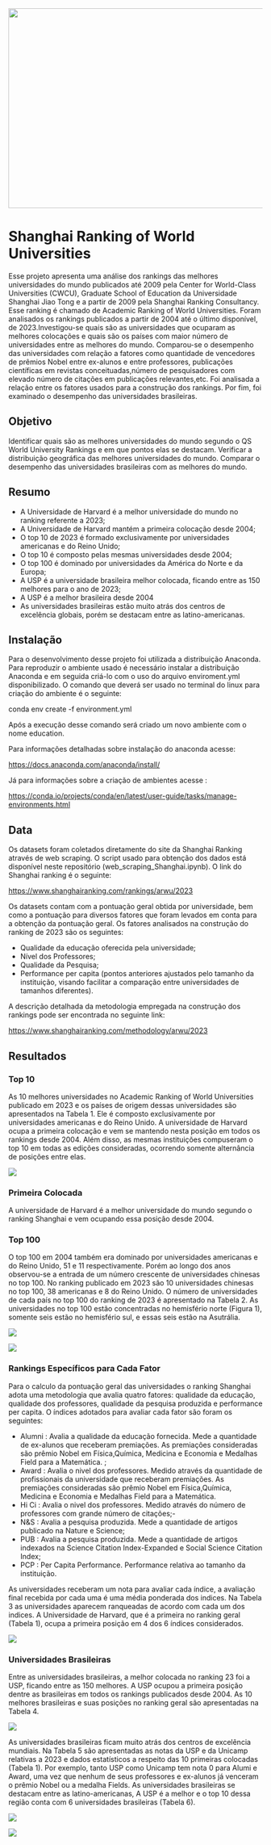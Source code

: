 <img src='/Shanghai World University Rankings/images/capa.jpeg' width=1584 height=396>

# Shanghai Ranking of World Universities

Esse projeto apresenta uma análise dos rankings das melhores universidades do mundo publicados até 2009 pela Center for World-Class Universities (CWCU), Graduate School of Education da  Universidade Shanghai Jiao Tong e a partir de 2009 pela Shanghai Ranking Consultancy. Esse ranking é chamado de Academic Ranking of World Universities. Foram analisados os rankings publicados a partir de 2004 até o último disponível, de 2023.Investigou-se quais são as universidades que ocuparam as melhores colocações e quais são os países com maior número de universidades entre as melhores do mundo. Comparou-se o desempenho das universidades com relação a fatores como quantidade de vencedores de prêmios Nobel entre ex-alunos e entre professores, publicações científicas em revistas conceituadas,número  de pesquisadores com elevado número de citações em publicações relevantes,etc. Foi analisada a relação entre os fatores usados para a construção dos rankings. Por fim, foi examinado o desempenho das universidades brasileiras.

## Objetivo

Identificar quais são as melhores universidades do mundo segundo o QS World University Rankings e em que pontos elas se destacam. Verificar a distribuição geográfica das melhores universidades do mundo. Comparar o desempenho das universidades brasileiras com as melhores do mundo.

## Resumo

- A Universidade de Harvard é a melhor universidade do mundo no ranking referente a 2023;
- A Universidade de Harvard mantém a primeira colocação desde 2004;
- O top 10 de 2023 é formado exclusivamente por universidades americanas e do Reino Unido;
- O top 10 é composto pelas mesmas universidades desde 2004;
- O top 100 é dominado por universidades da América do Norte e da Europa;
- A USP é a universidade brasileira melhor colocada, ficando entre as 150 melhores para o ano de 2023;
- A USP é a melhor brasileira desde 2004
- As universidades brasileiras estão muito atrás dos centros de excelência globais, porém se destacam entre as latino-americanas.
 

## Instalação

Para o desenvolvimento desse projeto foi utilizada a distribuição Anaconda. Para reproduzir o ambiente usado é necessário instalar a distribuição Anaconda e em seguida criá-lo com o uso do arquivo enviroment.yml disponibilizado. O comando que deverá ser usado no terminal do linux para criação do ambiente é o seguinte:

conda env create -f environment.yml

Após a execução desse comando será criado um novo ambiente com o nome education. 

Para informações detalhadas sobre instalação do anaconda acesse:

https://docs.anaconda.com/anaconda/install/

Já para informações sobre a criação de ambientes acesse :

https://conda.io/projects/conda/en/latest/user-guide/tasks/manage-environments.html

## Data

Os datasets foram coletados diretamente do site da Shanghai Ranking através de web scraping. O script usado para obtenção dos dados está disponível neste repositório (web_scraping_Shanghai.ipynb). O link do Shanghai ranking é o seguinte:

https://www.shanghairanking.com/rankings/arwu/2023

Os datasets contam com a pontuação geral obtida por universidade, bem como a pontuação para diversos fatores que foram levados em conta para a obtenção da pontuação geral. Os fatores analisados na construção do ranking de 2023 são os seguintes:

- Qualidade da educação oferecida pela universidade;
- Nível dos Professores;
- Qualidade da Pesquisa;
- Performance per capita (pontos anteriores ajustados pelo tamanho da instituição, visando facilitar a comparação entre universidades de tamanhos diferentes). 

A descrição detalhada da metodologia empregada na construção dos rankings pode ser encontrada no seguinte link:

https://www.shanghairanking.com/methodology/arwu/2023

## Resultados

###  Top 10

As 10 melhores universidades no Academic Ranking of World Universities publicado em 2023 e os países de origem dessas universidades são apresentados na Tabela 1. Ele é composto exclusivamente por universidades americanas e do Reino Unido. A universidade de Harvard ocupa a primeira colocação e vem se mantendo nesta posição em todos os rankings desde 2004. Além disso, as mesmas instituições compuseram o top 10 em todas as edições consideradas, ocorrendo somente alternância de posições entre elas.

![](/Shanghai%20World%20University%20Rankings/images/1-top10_2023.png)

### Primeira Colocada

A universidade de Harvard é a melhor universidade do mundo segundo o ranking Shanghai  e vem ocupando essa posição desde 2004.

### Top 100

O top 100 em 2004 também era dominado por universidades americanas e do Reino Unido, 51 e 11 respectivamente. Porém ao longo dos anos observou-se a entrada de um número crescente de universidades chinesas no top 100. No ranking publicado em 2023 são 10 universidades chinesas no top 100, 38 americanas e 8 do Reino Unido. O número de universidades de cada país no top 100 do ranking de 2023 é apresentado na Tabela 2. As universidades no top 100 estão concentradas no hemisfério norte (Figura 1), somente seis estão no hemisfério sul, e essas seis estão na Asutrália.

![](/Shanghai%20World%20University%20Rankings/images/2-top100_2023.png)

![](/Shanghai%20World%20University%20Rankings/images/3-mapa-mundi.png)

### Rankings Específicos para Cada Fator

Para o calculo da pontuação geral das universidades o ranking Shanghai adota uma metodologia que avalia quatro fatores: qualidade da educação, qualidade dos professores, qualidade da pesquisa produzida e performance per capita. O índices adotados para avaliar cada fator são foram os seguintes:

- Alumni : Avalia a qualidade da educação fornecida. Mede a quantidade de ex-alunos que receberam premiações. As premiações consideradas são prêmio Nobel em Física,Química, Medicina e Economia e Medalhas Field para a Matemática. ;
- Award  : Avalia o nivel dos professores. Medido através da quantidade de profissionais da universidade que receberam premiações. As premiações consideradas são prêmio Nobel em Física,Química, Medicina e Economia e Medalhas Field para a Matemática. 
- Hi Ci  : Avalia o nivel dos professores. Medido através do número de professores com grande número de citações;-
- N&S    : Avalia a pesquisa produzida. Mede a quantidade de artigos publicado na Nature e Science;
- PUB    :  Avalia a pesquisa produzida. Mede a quantidade de artigos indexados na  Science Citation Index-Expanded e Social Science Citation Index;
- PCP    : Per Capita Performance. Performance relativa ao tamanho da instituição.

As universidades receberam um nota para avaliar cada índice, a avaliação final recebida por cada uma é uma média ponderada dos indices. Na Tabela 3 as universidades aparecem ranqueadas de acordo com cada um dos indices. A Universidade de Harvard, que é a primeira no ranking geral (Tabela 1), ocupa a primeira posição em 4 dos 6 índices considerados.

![](/Shanghai%20World%20University%20Rankings/images/4-ranking_fatores.png)

### Universidades Brasileiras

Entre as universidades brasileiras, a melhor colocada no ranking 23 foi a USP, ficando entre as 150 melhores. A USP ocupou a primeira posição dentre as brasileiras em todos os rankings publicados desde 2004. As 10 melhores brasileiras e suas posições no ranking geral são apresentadas na Tabela 4. 

![](/Shanghai%20World%20University%20Rankings/images/5-top_brasileiras.png)

As universidades brasileiras ficam muito atrás dos centros de excelência mundiais. Na Tabela 5 são apresentadas as notas da USP e da Unicamp relativas a 2023 e dados estatísticos a respeito das 10 primeiras colocadas (Tabela 1). Por exemplo, tanto USP como Unicamp tem nota 0 para Alumi e Award, uma vez que nenhum de seus professores e ex-alunos já venceram o prêmio Nobel ou a medalha Fields. As universidades brasileiras se destacam entre as latino-americanas, A USP é a melhor e o top 10 dessa região conta com 6 universidades brasileiras (Tabela 6).

![](/Shanghai%20World%20University%20Rankings/images/6-brasileiras_top_10.png)

![](/Shanghai%20World%20University%20Rankings/images/7-top10-latinas.png)

